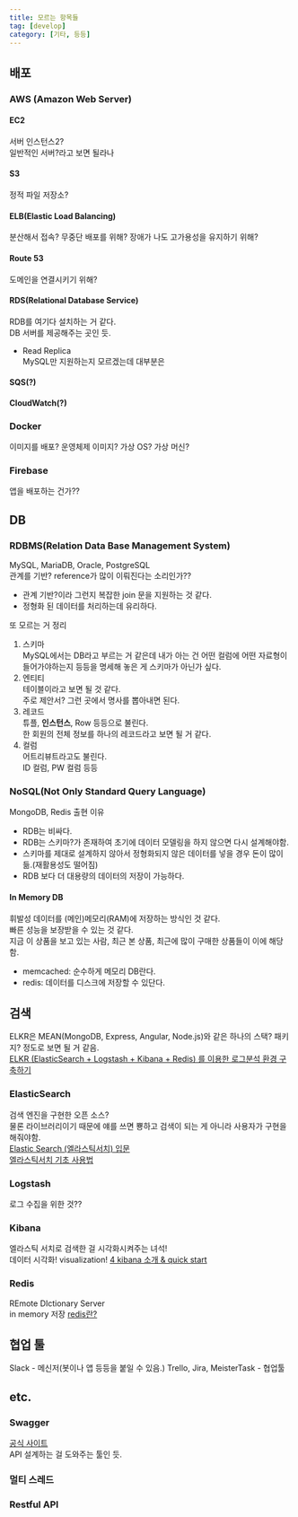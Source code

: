 ```yaml
---
title: 모르는 항목들
tag: [develop]
category: [기타, 등등]
---
```


## 배포

### AWS (Amazon Web Server)
#### EC2
서버 인스턴스2?  
일반적인 서버?라고 보면 될라나
#### S3
정적 파일 저장소?
#### ELB(Elastic Load Balancing)
분산해서 접속? 무중단 배포를 위해? 장애가 나도 고가용성을 유지하기 위해?
#### Route 53
도메인을 연결시키기 위해?
#### RDS(Relational Database Service)
RDB를 여기다 설치하는 거 같다.  
DB 서버를 제공해주는 곳인 듯.
* Read Replica  
MySQL만 지원하는지 모르겠는데 대부분은 
#### SQS(?)
#### CloudWatch(?)

### Docker
이미지를 배포? 운영체제 이미지? 가상 OS? 가상 머신?

### Firebase
앱을 배포하는 건가??

## DB
### RDBMS(Relation Data Base Management System)
MySQL, MariaDB, Oracle, PostgreSQL  
관계를 기반? reference가 많이 이뤄진다는 소리인가??
* 관계 기반?이라 그런지 복잡한 join 문을 지원하는 것 같다.    
* 정형화 된 데이터를 처리하는데 유리하다.  

또 모르는 거 정리  
1. 스키마  
MySQL에서는 DB라고 부르는 거 같은데 내가 아는 건 어떤 컬럼에 어떤 자료형이 들어가야하는지 등등을 명세해 놓은 게 스키마가 아닌가 싶다.  
2. 엔티티  
테이블이라고 보면 될 것 같다.  
주로 제안서? 그런 곳에서 명사를 뽑아내면 된다.  
3. 레코드  
튜플, **인스턴스**, Row 등등으로 불린다.  
한 회원의 전체 정보를 하나의 레코드라고 보면 될 거 같다.  
4. 컬럼  
어트리뷰트라고도 불린다.  
ID 컬럼, PW 컬럼 등등


### NoSQL(Not Only Standard Query Language)
MongoDB, Redis
출현 이유  
* RDB는 비싸다.  
* RDB는 스키마?가 존재하여 초기에 데이터 모델링을 하지 않으면 다시 설계해야함.  
* 스키마를 제대로 설계하지 않아서 정형화되지 않은 데이터를 넣을 경우 돈이 많이 듦.(재활용성도 떨어짐)  
* RDB 보다 더 대용량의 데이터의 저장이 가능하다.  

#### In Memory DB  
휘발성 데이터를 (메인)메모리(RAM)에 저장하는 방식인 것 같다.  
빠른 성능을 보장받을 수 있는 것 같다.  
지금 이 상품을 보고 있는 사람, 최근 본 상품, 최근에 많이 구매한 상품들이 이에 해당함.  
* memcached: 순수하게 메모리 DB란다.  
* redis: 데이터를 디스크에 저장할 수 있단다.  


 

## 검색
ELKR은 MEAN(MongoDB, Express, Angular, Node.js)와 같은 하나의 스택? 패키지? 정도로 보면 될 거 같음.  
[ELKR (ElasticSearch + Logstash + Kibana + Redis) 를 이용한 로그분석 환경 구축하기](https://medium.com/chequer/elkr-elasticsearch-logstash-kibana-redis-%EB%A5%BC-%EC%9D%B4%EC%9A%A9%ED%95%9C-%EB%A1%9C%EA%B7%B8%EB%B6%84%EC%84%9D-%ED%99%98%EA%B2%BD-%EA%B5%AC%EC%B6%95%ED%95%98%EA%B8%B0-f3dd9dfae622)  
### ElasticSearch
검색 엔진을 구현한 오픈 소스?  
물론 라이브러리이기 때문에 얘를 쓰면 뿅하고 검색이 되는 게 아니라 사용자가 구현을 해줘야함.  
[Elastic Search (엘라스틱서치) 입문](https://www.slideshare.net/seunghyuneom/elastic-search-52724188)  
[엘라스틱서치 기초 사용법](https://bakyeono.net/post/2016-06-03-start-elasticsearch.html)

### Logstash
로그 수집을 위한 것??
### Kibana
엘라스틱 서치로 검색한 걸 시각화시켜주는 녀석!  
데이터 시각화! visualization!
[4 kibana 소개 & quick start](http://gyrfalcon.tistory.com/entry/elastic-stack-4-kibana-%EC%86%8C%EA%B0%9C-quick-start)
### Redis
REmote DIctionary Server  
in memory 저장
[redis란?](http://genesis8.tistory.com/189)

## 협업 툴
Slack - 메신저(봇이나 앱 등등을 붙일 수 있음.) 
Trello, Jira, MeisterTask - 협업툴


## etc.
### Swagger
[공식 사이트](https://swagger.io/)  
API 설계하는 걸 도와주는 툴인 듯.  

### 멀티 스레드

### Restful API